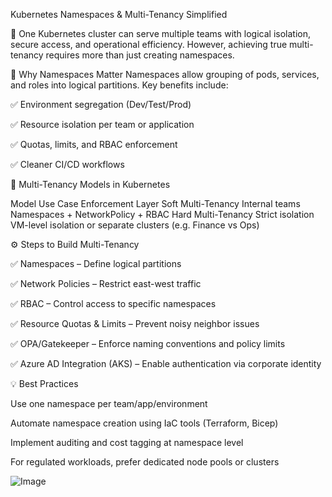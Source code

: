 Kubernetes Namespaces & Multi-Tenancy Simplified

🔹 One Kubernetes cluster can serve multiple teams with logical isolation, secure access, and operational efficiency. However, achieving true multi-tenancy requires more than just creating namespaces.

🌟 Why Namespaces Matter
Namespaces allow grouping of pods, services, and roles into logical partitions. Key benefits include:

✅ Environment segregation (Dev/Test/Prod)

✅ Resource isolation per team or application

✅ Quotas, limits, and RBAC enforcement

✅ Cleaner CI/CD workflows

🔐 Multi-Tenancy Models in Kubernetes

Model	Use Case	Enforcement Layer
Soft Multi-Tenancy	Internal teams	Namespaces + NetworkPolicy + RBAC
Hard Multi-Tenancy	Strict isolation	VM-level isolation or separate clusters (e.g. Finance vs Ops)

⚙️ Steps to Build Multi-Tenancy

✅ Namespaces – Define logical partitions

✅ Network Policies – Restrict east-west traffic

✅ RBAC – Control access to specific namespaces

✅ Resource Quotas & Limits – Prevent noisy neighbor issues

✅ OPA/Gatekeeper – Enforce naming conventions and policy limits

✅ Azure AD Integration (AKS) – Enable authentication via corporate identity

💡 Best Practices

Use one namespace per team/app/environment

Automate namespace creation using IaC tools (Terraform, Bicep)

Implement auditing and cost tagging at namespace level

For regulated workloads, prefer dedicated node pools or clusters


![Image](https://github.com/user-attachments/assets/4afe84dd-28ab-4b79-8298-eea98b3aa67b)
